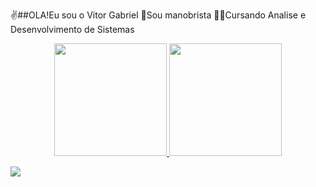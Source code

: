 ✌️##OLA!Eu sou o Vitor Gabriel
🚗Sou manobrista
👨‍💻Cursando Analise e Desenvolvimento de Sistemas

<div align="center">
  <a href="https://github.com/ga3501">
  <img height="180em" src="https://github-readme-stats.vercel.app/api?username=ga3501&show_icons=true&theme=dark&include_all_commits=true&count_private=true"/>
  <img height="180em" src="https://github-readme-stats.vercel.app/api/top-langs/?username=ga3501&layout=compact&langs_count=7&theme=dark"/>
</div>
  
 <div>
   
  <a href="https://instagram.com/souza_gabriel_v" target="_blank"><img src="https://img.shields.io/badge/-Instagram-%23E4405F?style=for-the-badge&logo=instagram&logoColor=white" target="_blank"></a>
  
